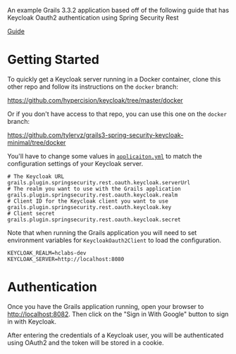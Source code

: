 An example Grails 3.3.2 application based off of the following guide that has
Keycloak Oauth2 authentication using Spring Security Rest

[Guide](https://guides.grails.org/grails-oauth-google/guide/index.html)

# Getting Started

To quickly get a Keycloak server running in a Docker container, clone this other repo and follow its instructions on the `docker` branch:

https://github.com/hypercision/keycloak/tree/master/docker

Or if you don't have access to that repo, you can use this one on the `docker` branch:

https://github.com/tylervz/grails3-spring-security-keycloak-minimal/tree/docker

You'll have to change some values in [`applicaiton.yml`](/complete/grails-app/conf/application.yml)
to match the configuration settings of your Keycloak server.

    # The Keycloak URL
    grails.plugin.springsecurity.rest.oauth.keycloak.serverUrl
    # The realm you want to use with the Grails application
    grails.plugin.springsecurity.rest.oauth.keycloak.realm
    # Client ID for the Keycloak client you want to use
    grails.plugin.springsecurity.rest.oauth.keycloak.key
    # Client secret
    grails.plugin.springsecurity.rest.oauth.keycloak.secret

Note that when running the Grails application you will need to set environment variables for `KeycloakOauth2Client` to load the configuration.

    KEYCLOAK_REALM=hclabs-dev
    KEYCLOAK_SERVER=http://localhost:8080

# Authentication

Once you have the Grails application running, open your browser to <http://localhost:8082>.
Then click on the "Sign in With Google" button to sign in with Keycloak.

After entering the credentials of a Keycloak user, you will be authenticated using OAuth2 and the token will be stored in a cookie.
